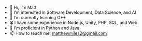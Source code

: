 - 👋 Hi, I’m Matt
- 👀 I’m interested in Software Development, Data Science, and AI
- 🌱 I’m currently learning C++
- 🍀 I have some experience in Node.js, Unity, PHP, SQL, and Web
- 🌲 I'm proficient in Python and Java
- 📫 How to reach me: matthewmiles2@gmail.com
